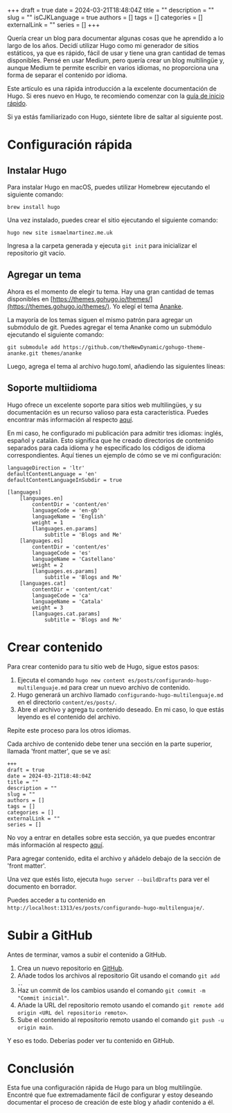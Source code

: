 +++ 
draft = true
date = 2024-03-21T18:48:04Z
title = ""
description = ""
slug = ""
isCJKLanguage = true
authors = []
tags = []
categories = []
externalLink = ""
series = []
+++

Quería crear un blog para documentar algunas cosas que he aprendido a lo largo de los años. Decidí utilizar Hugo como mi generador de sitios estáticos, ya que es rápido, fácil de usar y tiene una gran cantidad de temas disponibles. Pensé en usar Medium, pero quería crear un blog multilingüe y, aunque Medium te permite escribir en varios idiomas, no proporciona una forma de separar el contenido por idioma.

Este artículo es una rápida introducción a la excelente documentación de Hugo. Si eres nuevo en Hugo, te recomiendo comenzar con la [guía de inicio rápido](https://gohugo.io/getting-started/quick-start/).

Si ya estás familiarizado con Hugo, siéntete libre de saltar al siguiente post.

# Configuración rápida

## Instalar Hugo

Para instalar Hugo en macOS, puedes utilizar Homebrew ejecutando el siguiente comando:

`brew install hugo`

Una vez instalado, puedes crear el sitio ejecutando el siguiente comando:

`hugo new site ismaelmartinez.me.uk`

Ingresa a la carpeta generada y ejecuta `git init` para inicializar el repositorio git vacío.

## Agregar un tema

Ahora es el momento de elegir tu tema. Hay una gran cantidad de temas disponibles en [https://themes.gohugo.io/themes/](https://themes.gohugo.io/themes/). Yo elegí el tema [Ananke](https://themes.gohugo.io/themes/gohugo-theme-ananke/).

La mayoría de los temas siguen el mismo patrón para agregar un submódulo de git. Puedes agregar el tema Ananke como un submódulo ejecutando el siguiente comando:

`git submodule add https://github.com/theNewDynamic/gohugo-theme-ananke.git themes/ananke`

Luego, agrega el tema al archivo hugo.toml, añadiendo las siguientes líneas:

## Soporte multiidioma

Hugo ofrece un excelente soporte para sitios web multilingües, y su documentación es un recurso valioso para esta característica. Puedes encontrar más información al respecto [aquí](https://gohugo.io/content-management/multilingual/).

En mi caso, he configurado mi publicación para admitir tres idiomas: inglés, español y catalán. Esto significa que he creado directorios de contenido separados para cada idioma y he especificado los códigos de idioma correspondientes. Aquí tienes un ejemplo de cómo se ve mi configuración:

```
languageDirection = 'ltr'
defaultContentLanguage = 'en'
defaultContentLanguageInSubdir = true

[languages]
    [languages.en]
        contentDir = 'content/en'
        languageCode = 'en-gb'
        languageName = 'English'
        weight = 1    
        [languages.en.params]
            subtitle = 'Blogs and Me'
    [languages.es]
        contentDir = 'content/es'
        languageCode = 'es'
        languageName = 'Castellano'
        weight = 2
        [languages.es.params]
            subtitle = 'Blogs and Me'
    [languages.cat]
        contentDir = 'content/cat'
        languageCode = 'ca'
        languageName = 'Catala'
        weight = 3
        [languages.cat.params]
            subtitle = 'Blogs and Me'
```


# Crear contenido

Para crear contenido para tu sitio web de Hugo, sigue estos pasos:

1. Ejecuta el comando `hugo new content es/posts/configurando-hugo-multilenguaje.md` para crear un nuevo archivo de contenido.
2. Hugo generará un archivo llamado `configurando-hugo-multilenguaje.md` en el directorio `content/es/posts/`.
3. Abre el archivo y agrega tu contenido deseado. En mi caso, lo que estás leyendo es el contenido del archivo.

Repite este proceso para los otros idiomas.

Cada archivo de contenido debe tener una sección en la parte superior, llamada 'front matter', que se ve así:

```
+++ 
draft = true
date = 2024-03-21T18:48:04Z
title = ""
description = ""
slug = ""
authors = []
tags = []
categories = []
externalLink = ""
series = []
```

No voy a entrar en detalles sobre esta sección, ya que puedes encontrar más información al respecto [aquí](https://gohugo.io/content-management/front-matter/).

Para agregar contenido, edita el archivo y añádelo debajo de la sección de 'front matter'.

Una vez que estés listo, ejecuta `hugo server --buildDrafts` para ver el documento en borrador.

Puedes acceder a tu contenido en `http://localhost:1313/es/posts/configurando-hugo-multilenguaje/`.

# Subir a GitHub

Antes de terminar, vamos a subir el contenido a GitHub.

1. Crea un nuevo repositorio en [GitHub](https://github.com/new).
2. Añade todos los archivos al repositorio Git usando el comando `git add .`.
3. Haz un commit de los cambios usando el comando `git commit -m "Commit inicial"`.
4. Añade la URL del repositorio remoto usando el comando `git remote add origin <URL del repositorio remoto>`.
5. Sube el contenido al repositorio remoto usando el comando `git push -u origin main`.

Y eso es todo. Deberías poder ver tu contenido en GitHub.

# Conclusión

Esta fue una configuración rápida de Hugo para un blog multilingüe. Encontré que fue extremadamente fácil de configurar y estoy deseando documentar el proceso de creación de este blog y añadir contenido a él.
